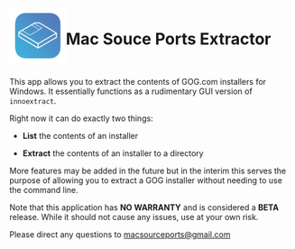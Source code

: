 <img align="left" width="100" height="100" src="https://raw.githubusercontent.com/MacSourcePorts/Extractor/main/Extractor/Assets.xcassets/AppIcon.appiconset/256.png">  

# Mac Souce Ports Extractor

&nbsp;

This app allows you to extract the contents of GOG.com installers for Windows. It essentially functions as a rudimentary GUI version of `innoextract`. 

Right now it can do exactly two things:

- **List** the contents of an installer

- **Extract** the contents of an installer to a directory

More features may be added in the future but in the interim this serves the purpose of allowing you to extract a GOG installer without needing to use the command line. 

Note that this application has **NO WARRANTY** and is considered a **BETA** release. While it should not cause any issues, use at your own risk.

Please direct any questions to macsourceports@gmail.com
